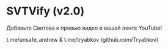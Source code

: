 # SVTVify (v2.0)

Добавьте Светова к превью видео в вашей ленте YouTube!

t.me/unsafe_andrew & t.me/tryabkov (github.com/Tryabkov)
